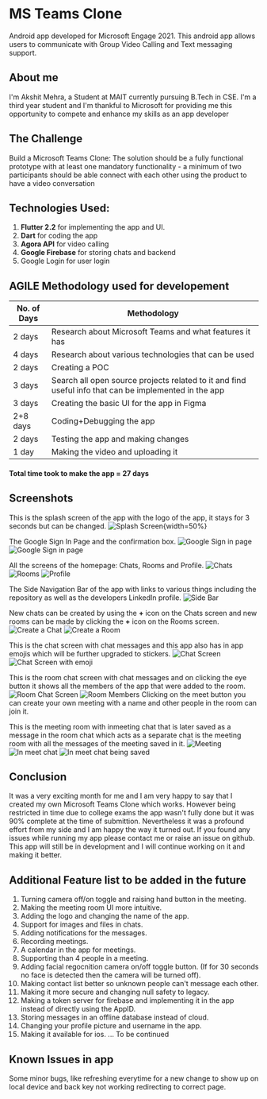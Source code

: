 # MS Teams Clone

Android app developed for Microsoft Engage 2021. This android app allows users to communicate with Group Video Calling and Text messaging support.

## About me
I'm Akshit Mehra, a Student at MAIT currently pursuing B.Tech in CSE. I'm a third year student and I'm thankful to Microsoft for providing me this opportunity to compete and enhance my skills as an app developer

## The Challenge

Build a Microsoft Teams Clone: The solution should be a fully functional prototype with at least one mandatory functionality - a minimum of two participants should be able connect with each other using the product to have a video conversation

## Technologies Used:

1. __Flutter 2.2__ for implementing the app and UI.
2. __Dart__ for coding the app
3. __Agora API__ for video calling
4. __Google Firebase__ for storing chats and backend
5. Google Login for user login


## AGILE Methodology used for developement

|No. of Days|Methodology|
|-------|------------------|
|2 days| Research about Microsoft Teams and what features it has |
|4 days| Research about various technologies that can be used |
|2 days| Creating a POC |
|3 days| Search all open source projects related to it and find useful info that can be implemented in the app |
|3 days| Creating the basic UI for the app in Figma |
|2+8 days| Coding+Debugging the app |
|2 days| Testing the app and making changes |
|1 day| Making the video and uploading it |

#### Total time took to make the app = 27 days

## Screenshots

This is the splash screen of the app with the logo of the app, it stays for 3 seconds but can be changed.
![Splash Screen](/screenshots/1.jpg){width=50%}

The Google Sign In Page and the confirmation box.
![Google Sign in page](/screenshots/2.jpg)  ![Google Sign in page](/screenshots/3.jpg)

All the screens of the homepage: Chats, Rooms and Profile.
![Chats](/screenshots/5.jpg)  ![Rooms](/screenshots/4.jpg)  ![Profile](/screenshots/6.jpg)

The Side Navigation Bar of the app with links to various things including the repository as well as the developers LinkedIn profile.
![Side Bar](/screenshots/7.jpg)

New chats can be created by using the __+__ icon on the Chats screen and new rooms can be made by clicking the __+__ icon on the Rooms screen.
![Create a Chat](/screenshots/8.jpg)  ![Create a Room](/screenshots/9.jpg)

This is the chat screen with chat messages and this app also has in app emojis which will be further upgraded to stickers.
![Chat Screen](/screenshots/12.jpg)  ![Chat Screen with emoji](/screenshots/13.jpg)

This is the room chat screen with chat messages and on clicking the eye button it shows all the members of the app that were added to the room.
![Room Chat Screen](/screenshots/10.jpg)  ![Room Members](/screenshots/11.jpg)
Clicking on the meet button you can create your own meeting with a name and other people in the room can join it.

This is the meeting room with inmeeting chat that is later saved as a message in the room chat which acts as a separate chat is the meeting room with all the messages of the meeting saved in it. 
![Meeting](/screenshots/14.jpg)  ![In meet chat](/screenshots/15.jpg)  ![In meet chat being saved](/screenshots/16.jpg)

## Conclusion

It was a very exciting month for me and I am very happy to say that I created my own Microsoft Teams Clone which works. However being restricted in time due to college exams the app wasn't fully done but it was 90% complete at the time of submittion. Nevertheless it was a profound effort from my side and I am happy the way it turned out. 
If you found any issues while running my app please contact me or raise an issue on github.
This app will still be in development and I will continue working on it and making it better.

## Additional Feature list to be added in the future

1. Turning camera off/on toggle and raising hand button in the meeting.
2. Making the meeting room UI more intuitive.
3. Adding the logo and changing the name of the app.
4. Support for images and files in chats.
5. Adding notifications for the messages.
6. Recording meetings.
7. A calendar in the app for meetings.
8. Supporting than 4 people in a meeting.
9. Adding facial regocnition camera on/off toggle button. (If for 30 seconds no face is detected then the camera will be turned off). 
10. Making contact list better so unknown people can't message each other.
11. Making it more secure and changing null safety to legacy.
12. Making a token server for firebase and implementing it in the app instead of directly using the AppID.
13. Storing messages in an offline database instead of cloud.
14. Changing your profile picture and username in the app.
15. Making it available for ios.
... To be continued

## Known Issues in app

Some minor bugs, like refreshing everytime for a new change to show up on local device and back key not working redirecting to correct page.
